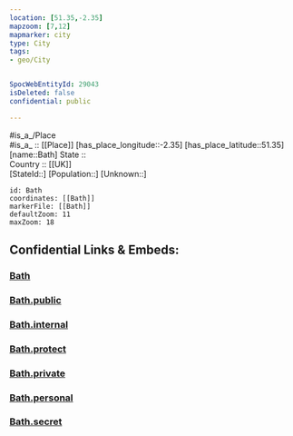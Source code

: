 ```yaml
---
location: [51.35,-2.35] 
mapzoom: [7,12] 
mapmarker: city 
type: City
tags:
- geo/City


SpocWebEntityId: 29043
isDeleted: false
confidential: public

---
```

#is_a_/Place  
#is_a_ :: [[Place]] 
[has_place_longitude::-2.35] 
[has_place_latitude::51.35] 
[name::Bath] 
State ::  
Country :: [[UK]]  
[StateId::] 
[Population::] 
[Unknown::] 


```leaflet
id: Bath
coordinates: [[Bath]] 
markerFile: [[Bath]] 
defaultZoom: 11 
maxZoom: 18
```


## Confidential Links & Embeds: 

### [Bath](/_Standards/Earth/Continent/Europe/Europe~North/UK/England/Regions~England/South_West_England/Bath-North_East_Somerset/cities~Bath/Bath.md) 

### [Bath.public](/_public/Earth/Continent/Europe/Europe~North/UK/England/Regions~England/South_West_England/Bath-North_East_Somerset/cities~Bath/Bath.public.md) 

### [Bath.internal](/_internal/Earth/Continent/Europe/Europe~North/UK/England/Regions~England/South_West_England/Bath-North_East_Somerset/cities~Bath/Bath.internal.md) 

### [Bath.protect](/_protect/Earth/Continent/Europe/Europe~North/UK/England/Regions~England/South_West_England/Bath-North_East_Somerset/cities~Bath/Bath.protect.md) 

### [Bath.private](/_private/Earth/Continent/Europe/Europe~North/UK/England/Regions~England/South_West_England/Bath-North_East_Somerset/cities~Bath/Bath.private.md) 

### [Bath.personal](/_personal/Earth/Continent/Europe/Europe~North/UK/England/Regions~England/South_West_England/Bath-North_East_Somerset/cities~Bath/Bath.personal.md) 

### [Bath.secret](/_secret/Earth/Continent/Europe/Europe~North/UK/England/Regions~England/South_West_England/Bath-North_East_Somerset/cities~Bath/Bath.secret.md)

